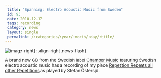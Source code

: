 ```yaml
---
 title: "Spanning: Electro Acoustic Music from Sweden"
 id: 93
 date: 2010-12-17
 tags: recording
 category: news
 layout: single
 permalink: /:categories/:year/:month/:day/:title/
---
```

![image-right](/assets/images/cd/repetition.jpg){: .align-right .news-flash}

A brand new CD from the Swedish label <a href="http://www.chambersound.se/">Chamber Music</a> featuring Swedish electro acoustic music has a recording of my piece <a href="http://www.henrikfrisk.com/index.jsp?metaId=music&id=comp&field=id&query=9&show=1#9">Repetition Repeats all other Repetitions</a> as played by Stefan &Ouml;stersj&ouml;.


